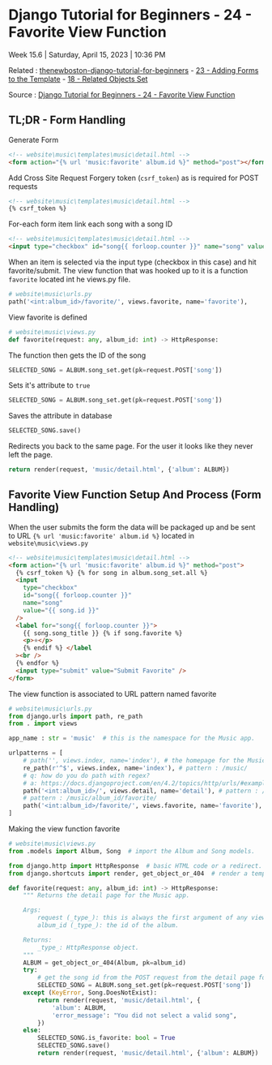# Django Tutorial for Beginners - 24 - Favorite View Function

Week 15.6 | Saturday, April 15, 2023 | 10:36 PM

Related : [thenewboston-django-tutorial-for-beginners](thenewboston-django-tutorial-for-beginners.md) - [23 - Adding Forms to the Template](23%20-%20Adding%20Forms%20to%20the%20Template.md) - [18 - Related Objects Set](18%20-%20Related%20Objects%20Set.md)

Source : [Django Tutorial for Beginners - 24 - Favorite View Function](https://youtu.be/irH98-4eKmQ)

## TL;DR - Form Handling

Generate Form
    
```html
<!-- website\music\templates\music\detail.html -->
<form action="{% url 'music:favorite' album.id %}" method="post"></form>
```

Add Cross Site Request Forgery token (`csrf_token`) as is required for POST requests

```html
<!-- website\music\templates\music\detail.html -->
{% csrf_token %}
```

 For-each form item link each song with a song ID

```html
<!-- website\music\templates\music\detail.html -->
<input type="checkbox" id="song{{ forloop.counter }}" name="song" value="{{ song.id }}" />
```

When an item is selected via the input type (checkbox in this case) and hit favorite/submit. The view function that was hooked up to it is a function `favorite` located int he views.py file.

```python
# website\music\urls.py
path('<int:album_id>/favorite/', views.favorite, name='favorite'),
```

View favorite is defined

```python
# website\music\views.py
def favorite(request: any, album_id: int) -> HttpResponse:
```

The function then gets the ID of the song

```python
SELECTED_SONG = ALBUM.song_set.get(pk=request.POST['song'])
```

Sets it's attribute to `true`

```python
SELECTED_SONG = ALBUM.song_set.get(pk=request.POST['song'])
```

Saves the attribute in database

```python
SELECTED_SONG.save()
```

Redirects you back to the same page. For the user it looks like they never left the page.

```python
return render(request, 'music/detail.html', {'album': ALBUM})
```

## Favorite View Function Setup And Process (Form Handling)

When the user submits the form the data will be packaged up and be sent to URL `{% url 'music:favorite' album.id %}` located in `website\music\views.py`

```html
<!-- website\music\templates\music\detail.html -->
<form action="{% url 'music:favorite' album.id %}" method="post">
  {% csrf_token %} {% for song in album.song_set.all %}
  <input
    type="checkbox"
    id="song{{ forloop.counter }}"
    name="song"
    value="{{ song.id }}"
  />
  <label for="song{{ forloop.counter }}">
    {{ song.song_title }} {% if song.favorite %}
    <p>⭐</p>
    {% endif %} </label
  ><br />
  {% endfor %}
  <input type="submit" value="Submit Favorite" />
</form>
```

The view function is associated to URL pattern named favorite

```python
# website\music\urls.py
from django.urls import path, re_path
from . import views

app_name : str = 'music'  # this is the namespace for the Music app.

urlpatterns = [
    # path('', views.index, name='index'), # the homepage for the Music app.
    re_path(r'^$', views.index, name='index'), # pattern : /music/
    # q: how do you do path with regex?
    # a: https://docs.djangoproject.com/en/4.2/topics/http/urls/#example
    path('<int:album_id>/', views.detail, name='detail'), # pattern : /music/album_id/
    # pattern : /music/album_id/favorite/
    path('<int:album_id>/favorite/', views.favorite, name='favorite'),
]
```

Making the view function favorite

```python
# website\music\views.py
from .models import Album, Song  # import the Album and Song models.

from django.http import HttpResponse  # basic HTML code or a redirect.
from django.shortcuts import render, get_object_or_404  # render a template.

def favorite(request: any, album_id: int) -> HttpResponse:
    """ Returns the detail page for the Music app.

    Args:
        request (_type_): this is always the first argument of any view function.
        album_id (_type_): the id of the album.

    Returns:
        _type_: HttpResponse object.
    """
    ALBUM = get_object_or_404(Album, pk=album_id)
    try:
        # get the song id from the POST request from the detail page form.
        SELECTED_SONG = ALBUM.song_set.get(pk=request.POST['song'])
    except (KeyError, Song.DoesNotExist):
        return render(request, 'music/detail.html', {
            'album': ALBUM,
            'error_message': "You did not select a valid song",
        })
    else:
        SELECTED_SONG.is_favorite: bool = True
        SELECTED_SONG.save()
        return render(request, 'music/detail.html', {'album': ALBUM})
```
